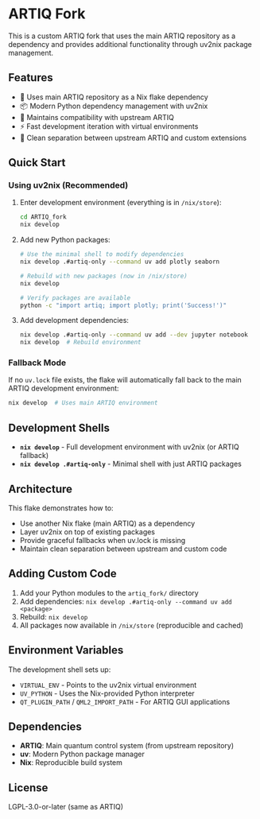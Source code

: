 # ARTIQ Fork

This is a custom ARTIQ fork that uses the main ARTIQ repository as a dependency and provides additional functionality through uv2nix package management.

## Features

- 🚀 Uses main ARTIQ repository as a Nix flake dependency
- 📦 Modern Python dependency management with uv2nix
- 🔧 Maintains compatibility with upstream ARTIQ
- ⚡ Fast development iteration with virtual environments
- 🎯 Clean separation between upstream ARTIQ and custom extensions

## Quick Start

### Using uv2nix (Recommended)

1. Enter development environment (everything is in `/nix/store`):
   ```bash
   cd ARTIQ_fork
   nix develop
   ```

2. Add new Python packages:
   ```bash
   # Use the minimal shell to modify dependencies
   nix develop .#artiq-only --command uv add plotly seaborn
   
   # Rebuild with new packages (now in /nix/store)
   nix develop
   
   # Verify packages are available
   python -c "import artiq; import plotly; print('Success!')"
   ```

3. Add development dependencies:
   ```bash
   nix develop .#artiq-only --command uv add --dev jupyter notebook
   nix develop  # Rebuild environment
   ```

### Fallback Mode

If no `uv.lock` file exists, the flake will automatically fall back to the main ARTIQ development environment:

```bash
nix develop  # Uses main ARTIQ environment
```

## Development Shells

- **`nix develop`** - Full development environment with uv2nix (or ARTIQ fallback)
- **`nix develop .#artiq-only`** - Minimal shell with just ARTIQ packages

## Architecture

This flake demonstrates how to:
- Use another Nix flake (main ARTIQ) as a dependency
- Layer uv2nix on top of existing packages
- Provide graceful fallbacks when uv.lock is missing
- Maintain clean separation between upstream and custom code

## Adding Custom Code

1. Add your Python modules to the `artiq_fork/` directory
2. Add dependencies: `nix develop .#artiq-only --command uv add <package>`
3. Rebuild: `nix develop`
4. All packages now available in `/nix/store` (reproducible and cached)

## Environment Variables

The development shell sets up:
- `VIRTUAL_ENV` - Points to the uv2nix virtual environment
- `UV_PYTHON` - Uses the Nix-provided Python interpreter
- `QT_PLUGIN_PATH` / `QML2_IMPORT_PATH` - For ARTIQ GUI applications

## Dependencies

- **ARTIQ**: Main quantum control system (from upstream repository)
- **uv**: Modern Python package manager
- **Nix**: Reproducible build system

## License

LGPL-3.0-or-later (same as ARTIQ)